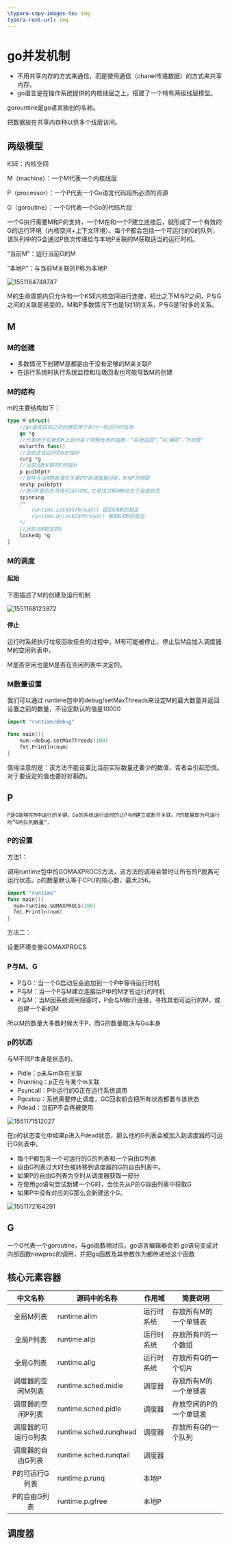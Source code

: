 ```yaml
---
\typora-copy-images-to: img
typora-root-url: img
---
```


# go并发机制

- 不用共享内存的方式来通信，而是使用通信（chanel传递数据）的方式来共享内存。
- go语言是在操作系统提供的内核线层之上，搭建了一个特有两级线层模型。

gorountine是go语言独创的名称。

把数据放在共享内存种以供多个线层访问。



## 两级模型

KSE：内核空间

M（machine）：一个M代表一个内核线层

P（processor）：一个P代表一个Go语言代码段所必须的资源

G（goroutine）：一个G代表一个Go的代码片段



一个G执行需要M和P的支持，一个M在和一个P建立连接后，就形成了一个有效的G的运行环境（内核空间+上下文环境）。每个P都会包括一个可运行的G的队列，该队列中的G会通过P依次传递给与本地P关联的M获取适当的运行时机。

“当前M“：运行当前G的M

”本地P“：与当前M关联的P称为本地P

![1551164748747](/1551164748747.png)

M的生命周期内只允许和一个KSE内核空间进行连接，相比之下M与P之间、P与G之间的关联是易变的，M和P多数情况下也是1对1的关系，P与G是1对多的关系。

## M

### M的创建

- 多数情况下创建M是都是由于没有足够的M来关联P
- 在运行系统时执行系统监控和垃圾回收也可能导致M的创建

### M的结构

m的主要结构如下：

```go
type M struct{
    //go语言启动之初创建的用于执行一些运行时任务
    go *g
    //代表用于在新的M上启动某个特殊任务的函数：”系统监控“、”GC辅助“、”M自旋“
    mstartfn func()
    //当前正在运行的G的指针
    curg *g
    //当前与M关联的P的指针
    p puibtptr
    //暂存与当前M有潜在关联的P由调度器分配，M与P的预联
    nextp puibtptr
    //表示M是否在寻找可运行的G,在寻找过程种M会处于自旋状态
    spinning
    /*
		runtime.LockOSThread() 锁定G和M的锁定
		runtime.UnlockOSThread() 解锁G和M的锁定
    */
    //当前与M锁定的G
    lockedg *g
}
```

### M的调度

#### 起始

下图描述了M的创建及运行机制

![1551168123872](/1551172660767.png)

#### 停止

运行时系统执行垃圾回收任务的过程中，M有可能被停止，停止后M会加入调度器M的空闲列表中。

M是否空闲也是M是否在空闲列表中决定的。

### M数量设置

我们可以通过 runtime包中的debug/setMaxThreads来设定M的最大数量并返回设置之前的数量，不设定默认的值是10000

```go
import "runtime/debug"

func main(){
    num:=debug.setMaxThreads(100)
    fmt.Println(num)
}
```

值得注意的是：该方法不能设置比当前实际数量还要少的数值，否者会引起恐慌。对于要设定的值也要好好斟酌。

## P

 	P是G能够在M中运行的关键。Go的系统运行适时的让P与M建立或断开关联。P的数量即为可运行的”G的队列数量“，

### P的设置

方法1：

调用runtime包中的GOMAXPROCS方法，该方法的调用会暂时让所有的P脱离可运行状态。p的数量默认等于CPU的核心数，最大256。

```go
import "runtime"
func main(){
  num=runtime.GOMAXPROCS(100)
  fmt.Println(num)  
}
```

方法二：

设置环境变量GOMAXPROCS

### P与M、G

- P与G：当一个G启动后会追加到一个P中等待运行时机
- P与M：当一个P与M建立连接后P中的M才有运行的时机
- P与M：当M因系统调用阻塞时，P会与M断开连接，寻找其他可运行的M，或创建一个新的M

所以M的数量大多数时候大于P，而G的数量取决与Go本身

### p的状态

与M不同P本身是状态的。

- Pidle：p未与m存在关联
- Prunning：p正在与某个m关联
- Psyncall：P中运行的G正在运行系统调用
- Pgcstop：系统需要停止调度，GC回收前会把所有状态都置与该状态
- Pdead：当前P不会再被使用

![1551171512027](/1551172701054.png)

在p的状态变化中如果p进入Pdead状态，那么他的G列表会被加入到调度器的可运行G列表中。



- 每个P都包含一个可运行的G的列表和一个自由G列表
- 自由G列表过大时会被转移到调度器的G的自由列表中。
- 如果P的自由G列表为空时从调度器获取一部分
- 在使用go语句尝试新建一个G时，会优先从P的G自由列表中获取G
- 如果P中没有对应的G那么会新建这个G。

![1551172164291](/1551172164291.png)

## G

一个G代表一个goroutine，与go函数相对应。go语言编辑器会把 go语句变成对内部函数newproc的调用，并把go函数及其参数作为都传递给这个函数





## 核心元素容器



|      中文名称       | 源码中的名称           | 作用域     | 简要说明                |
| :-----------------: | ---------------------- | ---------- | ----------------------- |
|      全局M列表      | runtime.allm           | 运行时系统 | 存放所有M的一个单链表   |
|      全局P列表      | runtime.allp           | 运行时系统 | 存放所有P的一个数组     |
|      全局G列表      | runtime.allg           | 运行时系统 | 存放所有G的一个切片     |
|  调度器的空闲M列表  | runtime.sched.midle    | 调度器     | 存放所有M的一个单链表   |
|  调度器的空闲P列表  | runtime.sched.pidle    | 调度器     | 存放空闲的P的一个单链表 |
| 调度器的可运行G列表 | runtime.sched.runqhead | 调度器     | 存放所有G的一个队列     |
|  调度器的自由G列表  | runtime.sched.runqtail | 调度器     |                         |
|   P的可运行G列表    | runtime.p.runq         | 本地P      |                         |
|    P的自由G列表     | runtime.p.gfree        | 本地P      |                         |

## 调度器































